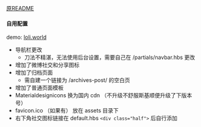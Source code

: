 [原README](https://github.com/amor520/ghost-material/blob/master/README.md)  

#### 自用配置  
demo: [loli.world](https://loli.world/)

* 导航栏更改  
  * 刀法不精湛，无法使用后台设置，需要自己在 /partials/navbar.hbs 更改  
* 增加了微博社交和分享图标  
* 增加了归档页面  
  * 需自建一个链接为 /archives-post/ 的空白页  
* 增加了普通页面模板  
* Materialdesignicons 换为国内 cdn （不升级不舒服斯基顺便升级了下版本号）  
* favicon.ico （如果有） 放在 assets 目录下  
* 右下角社交图标链接在 default.hbs `<div class="half">` 后自行添加